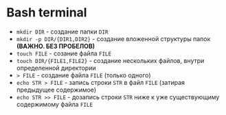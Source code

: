 # Bash terminal

* `mkdir DIR` - создание папки `DIR`
* `mkdir -p DIR/{DIR1,DIR2}` - создание вложенной структуры папок **(ВАЖНО. БЕЗ ПРОБЕЛОВ)**
* `touch FILE` - созание файла `FILE`
* `touch DIR/{FILE1,FILE2}` - создание нескольких файлов, внутри определенной директории
* `> FILE` - создание файла `FILE` (только одного)
* `echo STR > FILE` - запись строки `STR` в файл `FILE` (затирая предыдущее содержимое)
* `echo STR >> FILE` - дозапись строки `STR` ниже к уже существующиму содержимому файла `FILE`
